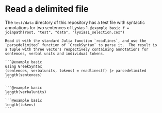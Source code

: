 
# Read a delimited file


The `test/data` directory of this repository has a test file with syntactic annotations for two sentences of Lysias 1.
    ```@example basic
    f = joinpath(root, "test", "data", "lysias1_selection.cex")
    ```
    
    Read it with the standard Julia function `readlines`, and use the `parsedelimited` function of `GreekSyntax` to parse it.  The result is a tuple with three vectors respectively containing annotations for sentences, verbal units and individual tokens.
    
    ```@example basic
    using GreekSyntax
    (sentences, verbalunits, tokens) = readlines(f) |> parsedelimited
    length(sentences)
    ```
    
    ```@example basic
    length(verbalunits)
    ```
    ```@example basic
    length(tokens)
    ```